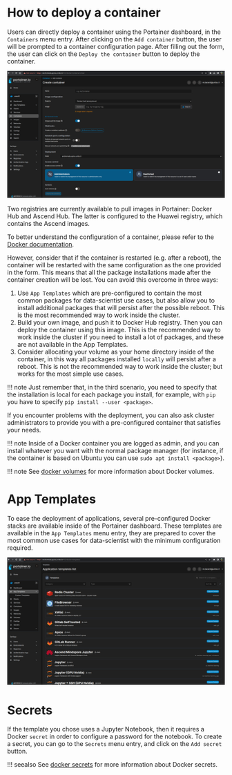 # How to deploy a container

Users can directly deploy a container using the Portainer dashboard, in the `Containers` menu entry.
After clicking on the `Add container` button, the user will be prompted to a container configuration page.
After filling out the form, the user can click on the `Deploy the container` button to deploy the container.

![](../../images/create_container.png)

Two registries are currently available to pull images in Portainer: Docker Hub and Ascend Hub.
The latter is configured to the Huawei registry, which contains the Ascend images.

To better understand the configuration of a container, please refer to the [Docker documentation](https://docs.docker.com/engine/reference/run).

However, consider that if the container is restarted (e.g. after a reboot), the container will be restarted with the same configuration as the one provided in the form. 
This means that all the package installations made after the container creation will be lost. 
You can avoid this overcome in three ways:

1. Use `App Templates` which are pre-configured to contain the most common packages for data-scientist use cases, but also allow you to install additional packages that will persist after the possible reboot. This is the most recommended way to work inside the cluster.  
2. Build your own image, and push it to Docker Hub registry. Then you can deploy the container using this image. This is the recommended way to work inside the cluster if you need to install a lot of packages, and these are not available in the App Templates.
3. Consider allocating your volume as your home directory inside of the container, in this way all packages installed `locally` will persist after a reboot. This is not the recommended way to work inside the cluster; but works for the most simple use cases. 

!!! note
    Just remember that, in the third scenario, you need to specify that the installation is local for each package you install, for example, with `pip` you have to specify `pip install --user <package>`.

If you encounter problems with the deployment, you can also ask cluster administrators to provide you with a pre-configured container that satisfies your needs.

!!! note
    Inside of a Docker container you are logged as admin, and you can install whatever you want with the normal package manager (for instance, if the container is based on Ubuntu you can use `sudo apt install <package>`).

!!! note
    See [docker volumes](../explanation/docker-swarm.md#volumes) for more information about Docker volumes.

# App Templates

To ease the deployment of applications, several pre-configured Docker stacks are available inside of the Portainer dashboard. These templates are available in the `App Templates` menu entry, they are prepared to cover the most common use cases for data-scientist with the minimum configuration required.

![](../../images/app_templates.png)

# Secrets

If the template you chose uses a Jupyter Notebook, then it requires a Docker `secret` in order to configure a password for the notebook. To create a secret, you can go to the `Secrets` menu entry, and click on the `Add secret` button.

!!! seealso
    See [docker secrets](../explanation/docker-swarm.md#secrets) for more information about Docker secrets.